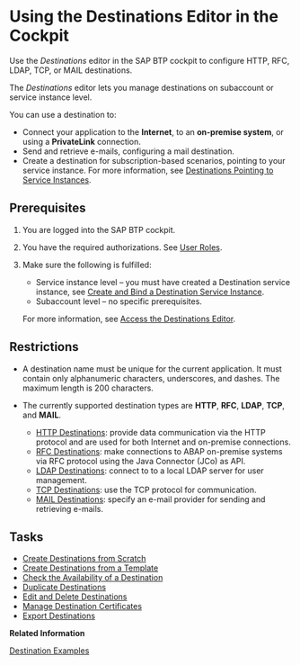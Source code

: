 <!-- loio565fdb3dd19d4cda80864341dc5a0451 -->

# Using the Destinations Editor in the Cockpit

Use the *Destinations* editor in the SAP BTP cockpit to configure HTTP, RFC, LDAP, TCP, or MAIL destinations.

The *Destinations* editor lets you manage destinations on subaccount or service instance level.

You can use a destination to:

-   Connect your application to the **Internet**, to an **on-premise system**, or using a **PrivateLink** connection.
-   Send and retrieve e-mails, configuring a mail destination.
-   Create a destination for subscription-based scenarios, pointing to your service instance. For more information, see [Destinations Pointing to Service Instances](destinations-pointing-to-service-instances-685f383.md).



<a name="loio565fdb3dd19d4cda80864341dc5a0451__section_N10039_N10011_N10001"/>

## Prerequisites

1.  You are logged into the SAP BTP cockpit.
2.  You have the required authorizations. See [User Roles](user-roles-b922fc8.md).
3.  Make sure the following is fulfilled:

    -   Service instance level – you must have created a Destination service instance, see [Create and Bind a Destination Service Instance](create-and-bind-a-destination-service-instance-9fdad3c.md).
    -   Subaccount level – no specific prerequisites.

    For more information, see [Access the Destinations Editor](access-the-destinations-editor-82ca377.md).




<a name="loio565fdb3dd19d4cda80864341dc5a0451__section_kw2_whr_jkb"/>

## Restrictions

-   A destination name must be unique for the current application. It must contain only alphanumeric characters, underscores, and dashes. The maximum length is 200 characters.
-   The currently supported destination types are **HTTP**, **RFC**, **LDAP**, **TCP**, and **MAIL**.

    -   [HTTP Destinations](http-destinations-42a0e6b.md): provide data communication via the HTTP protocol and are used for both Internet and on-premise connections.
    -   [RFC Destinations](rfc-destinations-238d027.md): make connections to ABAP on-premise systems via RFC protocol using the Java Connector \(JCo\) as API.
    -   [LDAP Destinations](ldap-destinations-8cb290f.md): connect to to a local LDAP server for user management.
    -   [TCP Destinations](tcp-destinations-f6d753f.md): use the TCP protocol for communication.
    -   [MAIL Destinations](mail-destinations-e3de817.md): specify an e-mail provider for sending and retrieving e-mails.




<a name="loio565fdb3dd19d4cda80864341dc5a0451__section_gzw_md1_g4b"/>

## Tasks

-   [Create Destinations from Scratch](create-destinations-from-scratch-5eba623.md)
-   [Create Destinations from a Template](create-destinations-from-a-template-ef56ea0.md)
-   [Check the Availability of a Destination](check-the-availability-of-a-destination-71ea3cc.md)
-   [Duplicate Destinations](duplicate-destinations-b80786e.md)
-   [Edit and Delete Destinations](edit-and-delete-destinations-372dee2.md)
-   [Manage Destination Certificates](manage-destination-certificates-df1bb55.md)
-   [Export Destinations](export-destinations-707b49e.md)

**Related Information**  


[Destination Examples](destination-examples-3a2d575.md "Find configuration examples for HTTP and RFC destinations in SAP BTP, using different authentication types.")

